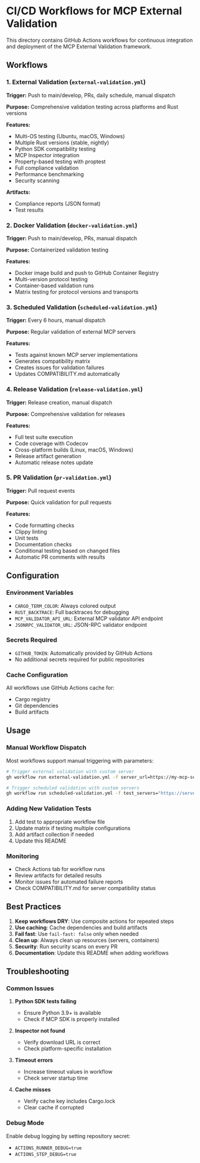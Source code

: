 # CI/CD Workflows for MCP External Validation

This directory contains GitHub Actions workflows for continuous integration and deployment of the MCP External Validation framework.

## Workflows

### 1. External Validation (`external-validation.yml`)

**Trigger:** Push to main/develop, PRs, daily schedule, manual dispatch

**Purpose:** Comprehensive validation testing across platforms and Rust versions

**Features:**

- Multi-OS testing (Ubuntu, macOS, Windows)
- Multiple Rust versions (stable, nightly)
- Python SDK compatibility testing
- MCP Inspector integration
- Property-based testing with proptest
- Full compliance validation
- Performance benchmarking
- Security scanning

**Artifacts:**

- Compliance reports (JSON format)
- Test results

### 2. Docker Validation (`docker-validation.yml`)

**Trigger:** Push to main/develop, PRs, manual dispatch

**Purpose:** Containerized validation testing

**Features:**

- Docker image build and push to GitHub Container Registry
- Multi-version protocol testing
- Container-based validation runs
- Matrix testing for protocol versions and transports

### 3. Scheduled Validation (`scheduled-validation.yml`)

**Trigger:** Every 6 hours, manual dispatch

**Purpose:** Regular validation of external MCP servers

**Features:**

- Tests against known MCP server implementations
- Generates compatibility matrix
- Creates issues for validation failures
- Updates COMPATIBILITY.md automatically

### 4. Release Validation (`release-validation.yml`)

**Trigger:** Release creation, manual dispatch

**Purpose:** Comprehensive validation for releases

**Features:**

- Full test suite execution
- Code coverage with Codecov
- Cross-platform builds (Linux, macOS, Windows)
- Release artifact generation
- Automatic release notes update

### 5. PR Validation (`pr-validation.yml`)

**Trigger:** Pull request events

**Purpose:** Quick validation for pull requests

**Features:**

- Code formatting checks
- Clippy linting
- Unit tests
- Documentation checks
- Conditional testing based on changed files
- Automatic PR comments with results

## Configuration

### Environment Variables

- `CARGO_TERM_COLOR`: Always colored output
- `RUST_BACKTRACE`: Full backtraces for debugging
- `MCP_VALIDATOR_API_URL`: External MCP validator API endpoint
- `JSONRPC_VALIDATOR_URL`: JSON-RPC validator endpoint

### Secrets Required

- `GITHUB_TOKEN`: Automatically provided by GitHub Actions
- No additional secrets required for public repositories

### Cache Configuration

All workflows use GitHub Actions cache for:

- Cargo registry
- Git dependencies
- Build artifacts

## Usage

### Manual Workflow Dispatch

Most workflows support manual triggering with parameters:

```bash
# Trigger external validation with custom server
gh workflow run external-validation.yml -f server_url=https://my-mcp-server.com -f protocol_version=2024-11-05

# Trigger scheduled validation with custom servers
gh workflow run scheduled-validation.yml -f test_servers="https://server1.com,https://server2.com"
```

### Adding New Validation Tests

1. Add test to appropriate workflow file
2. Update matrix if testing multiple configurations
3. Add artifact collection if needed
4. Update this README

### Monitoring

- Check Actions tab for workflow runs
- Review artifacts for detailed results
- Monitor issues for automated failure reports
- Check COMPATIBILITY.md for server compatibility status

## Best Practices

1. **Keep workflows DRY**: Use composite actions for repeated steps
2. **Use caching**: Cache dependencies and build artifacts
3. **Fail fast**: Use `fail-fast: false` only when needed
4. **Clean up**: Always clean up resources (servers, containers)
5. **Security**: Run security scans on every PR
6. **Documentation**: Update this README when adding workflows

## Troubleshooting

### Common Issues

1. **Python SDK tests failing**
   - Ensure Python 3.9+ is available
   - Check if MCP SDK is properly installed

2. **Inspector not found**
   - Verify download URL is correct
   - Check platform-specific installation

3. **Timeout errors**
   - Increase timeout values in workflow
   - Check server startup time

4. **Cache misses**
   - Verify cache key includes Cargo.lock
   - Clear cache if corrupted

### Debug Mode

Enable debug logging by setting repository secret:

- `ACTIONS_RUNNER_DEBUG=true`
- `ACTIONS_STEP_DEBUG=true`
